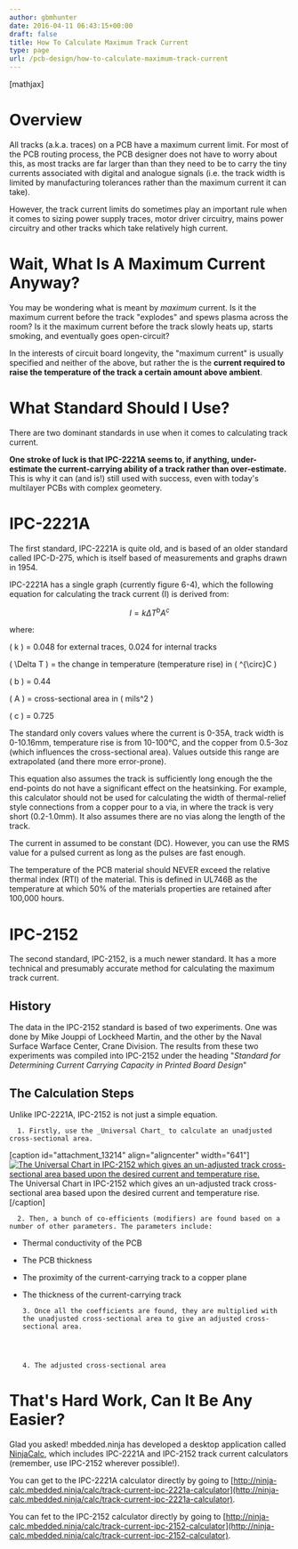 ```yaml
---
author: gbmhunter
date: 2016-04-11 06:43:15+00:00
draft: false
title: How To Calculate Maximum Track Current
type: page
url: /pcb-design/how-to-calculate-maximum-track-current
---
```


[mathjax]




# Overview




All tracks (a.k.a. traces) on a PCB have a maximum current limit. For most of the PCB routing process, the PCB designer does not have to worry about this, as most tracks are far larger than than they need to be to carry the tiny currents associated with digital and analogue signals (i.e. the track width is limited by manufacturing tolerances rather than the maximum current it can take).




However, the track current limits do sometimes play an important rule when it comes to sizing power supply traces, motor driver circuitry, mains power circuitry and other tracks which take relatively high current.




# Wait, What Is A Maximum Current Anyway?




You may be wondering what is meant by _maximum_ current. Is it the maximum current before the track "explodes" and spews plasma across the room? Is it the maximum current before the track slowly heats up, starts smoking, and eventually goes open-circuit?




In the interests of circuit board longevity, the "maximum current" is usually specified and neither of the above, but rather the is the **current required to raise the temperature of the track a certain amount above ambient**.




# What Standard Should I Use?




There are two dominant standards in use when it comes to calculating track current.




**One stroke of luck is that IPC-2221A seems to, if anything, under-estimate the current-carrying ability of a track rather than over-estimate.** This is why it can (and is!) still used with success, even with today's multilayer PCBs with complex geometery.




# IPC-2221A




The first standard, IPC-2221A is quite old, and is based of an older standard called IPC-D-275, which is itself based of measurements and graphs drawn in 1954.




IPC-2221A has a single graph (currently figure 6-4), which the following equation for calculating the track current \(I\) is derived from:




$$ I = k\Delta T^b A^c $$




where:  

 \( k \) = 0.048 for external traces, 0.024 for internal tracks  

 \( \Delta T \) = the change in temperature (temperature rise) in \( ^{\circ}C \)  

 \( b \) = 0.44  

 \( A \) = cross-sectional area in \( mils^2 \)  

 \( c \) = 0.725




The standard only covers values where the current is 0-35A, track width is 0-10.16mm, temperature rise is from 10-100°C, and the copper from 0.5-3oz (which influences the cross-sectional area). Values outside this range are extrapolated (and there more error-prone).




This equation also assumes the track is sufficiently long enough the the end-points do not have a significant effect on the heatsinking. For example, this calculator should not be used for calculating the width of thermal-relief style connections from a copper pour to a via, in where the track is very short (0.2-1.0mm). It also assumes there are no vias along the length of the track.




The current in assumed to be constant (DC). However, you can use the RMS value for a pulsed current as long as the pulses are fast enough.




The temperature of the PCB material should NEVER exceed the relative thermal index (RTI) of the material. This is defined in UL746B as the temperature at which 50% of the materials properties are retained after 100,000 hours.




# IPC-2152




The second standard, IPC-2152, is a much newer standard. It has a more technical and presumably accurate method for calculating the maximum track current.




## History




The data in the IPC-2152 standard is based of two experiments. One was done by Mike Jouppi of Lockheed Martin, and the other by the Naval Surface Warface Center, Crane Division. The results from these two experiments was compiled into IPC-2152 under the heading "_Standard for Determining Current Carrying Capacity in Printed Board Design_"




## The Calculation Steps




Unlike IPC-2221A, IPC-2152 is not just a simple equation.





	  1. Firstly, use the _Universal Chart_ to calculate an unadjusted cross-sectional area.  

  

[caption id="attachment_13214" align="aligncenter" width="641"][![The Universal Chart in IPC-2152 which gives an un-adjusted track cross-sectional area based upon the desired current and temperature rise.](/images/2016/04/ipc-2152-universal-chart.png)
](/images/2016/04/ipc-2152-universal-chart.png) The Universal Chart in IPC-2152 which gives an un-adjusted track cross-sectional area based upon the desired current and temperature rise.[/caption]  

  


	  2. Then, a bunch of co-efficients (modifiers) are found based on a number of other parameters. The parameters include:  

- Thermal conductivity of the PCB  

- The PCB thickness  

- The proximity of the current-carrying track to a copper plane  

- The thickness of the current-carrying track  

  


	  3. Once all the coefficients are found, they are multiplied with the unadjusted cross-sectional area to give an adjusted cross-sectional area.  

  


	  4. The adjusted cross-sectional area



# That's Hard Work, Can It Be Any Easier?




Glad you asked! mbedded.ninja has developed a desktop application called [NinjaCalc](http://mbedded-ninja.github.io/NinjaCalc/), which includes IPC-2221A and IPC-2152 track current calculators (remember, use IPC-2152 wherever possible!).




You can get to the IPC-2221A calculator directly by going to [http://ninja-calc.mbedded.ninja/calc/track-current-ipc-2221a-calculator](http://ninja-calc.mbedded.ninja/calc/track-current-ipc-2221a-calculator).




You can fet to the IPC-2152 calculator directly by going to [http://ninja-calc.mbedded.ninja/calc/track-current-ipc-2152-calculator](http://ninja-calc.mbedded.ninja/calc/track-current-ipc-2152-calculator).
